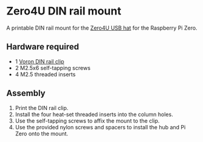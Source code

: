 # Zero4U DIN rail mount

A printable DIN rail mount for the [Zero4U USB hat](https://www.adafruit.com/product/3298) for the Raspberry Pi Zero.

## Hardware required

* 1 [Voron DIN rail clip](https://github.com/VoronDesign/Voron-2/blob/Voron2.4/STLs/Electronics_Bay/pcb_din_clip_x3.stl)
* 2 M2.5x6 self-tapping screws
* 4 M2.5 threaded inserts

## Assembly

1. Print the DIN rail clip.
2. Install the four heat-set threaded inserts into the column holes.
3. Use the self-tapping screws to affix the mount to the clip. 
4. Use the provided nylon screws and spacers to install the hub and Pi Zero onto the mount.

